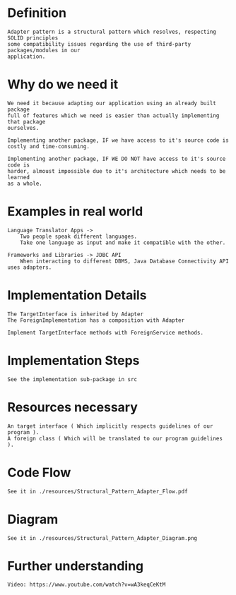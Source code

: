 # Definition
    
    Adapter pattern is a structural pattern which resolves, respecting SOLID principles
    some compatibility issues regarding the use of third-party packages/modules in our
    application.

# Why do we need it
    
    We need it because adapting our application using an already built package
    full of features which we need is easier than actually implementing that package
    ourselves.
    
    Implementing another package, IF we have access to it's source code is
    costly and time-consuming.

    Implementing another package, IF WE DO NOT have access to it's source code is
    harder, almoust impossible due to it's architecture which needs to be learned
    as a whole.


# Examples in real world

    Language Translator Apps -> 
        Two people speak different languages.
        Take one language as input and make it compatible with the other.

    Frameworks and Libraries -> JDBC API
        When interacting to different DBMS, Java Database Connectivity API uses adapters.

# Implementation Details

    The TargetInterface is inherited by Adapter
    The ForeignImplementation has a composition with Adapter
    
    Implement TargetInterface methods with ForeignService methods.

# Implementation Steps
    
    See the implementation sub-package in src

# Resources necessary

    An target interface ( Which implicitly respects guidelines of our program ).
    A foreign class ( Which will be translated to our program guidelines ).

# Code Flow

    See it in ./resources/Structural_Pattern_Adapter_Flow.pdf

# Diagram

    See it in ./resources/Structural_Pattern_Adapter_Diagram.png

# Further understanding
    
    Video: https://www.youtube.com/watch?v=wA3keqCeKtM
